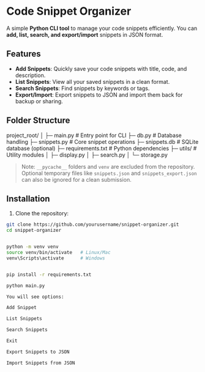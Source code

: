 # Code Snippet Organizer

A simple **Python CLI tool** to manage your code snippets efficiently. You can **add, list, search, and export/import** snippets in JSON format.

## Features

- **Add Snippets**: Quickly save your code snippets with title, code, and description.  
- **List Snippets**: View all your saved snippets in a clean format.  
- **Search Snippets**: Find snippets by keywords or tags.  
- **Export/Import**: Export snippets to JSON and import them back for backup or sharing.  

## Folder Structure

project_root/
│
├─ main.py # Entry point for CLI
├─ db.py # Database handling
├─ snippets.py # Core snippet operations
├─ snippets.db # SQLite database (optional)
├─ requirements.txt # Python dependencies
├─ utils/ # Utility modules
│ ├─ display.py
│ ├─ search.py
│ └─ storage.py



> Note: `__pycache__` folders and `venv` are excluded from the repository. Optional temporary files like `snippets.json` and `snippets_export.json` can also be ignored for a clean submission.

## Installation

1. Clone the repository:

```bash
git clone https://github.com/yourusername/snippet-organizer.git
cd snippet-organizer


python -m venv venv
source venv/bin/activate   # Linux/Mac
venv\Scripts\activate      # Windows


pip install -r requirements.txt

python main.py

You will see options:

Add Snippet

List Snippets

Search Snippets

Exit

Export Snippets to JSON

Import Snippets from JSON